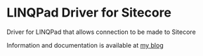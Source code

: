 # LINQPad Driver for Sitecore
Driver for LINQPad that allows connection to be made to Sitecore

Information and documentation is available at [my blog](http://www.sitecore.net/learn/blogs/technical-blogs/getting-to-know-sitecore/posts/2014/12/linqpad-driver-for-sitecore-1-9.aspx)